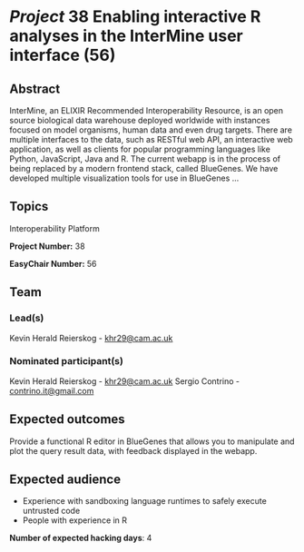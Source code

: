 # *Project* 38 Enabling interactive R analyses in the InterMine user interface (56)

## Abstract

InterMine, an ELIXIR Recommended Interoperability Resource, is an open source biological data warehouse deployed worldwide with instances focused on model organisms, human data and even drug targets. There are multiple interfaces to the data, such as RESTful web API, an interactive web application, as well as clients for popular programming languages like Python, JavaScript, Java and R. The current webapp is in the process of being replaced by a modern frontend stack, called BlueGenes. We have developed multiple visualization tools for use in BlueGenes ...

## Topics

Interoperability Platform

**Project Number:** 38



**EasyChair Number:** 56

## Team

### Lead(s)

Kevin Herald Reierskog - khr29@cam.ac.uk

### Nominated participant(s)

Kevin Herald Reierskog - khr29@cam.ac.uk
 Sergio Contrino - contrino.it@gmail.com

## Expected outcomes

Provide a functional R editor in BlueGenes that allows you to manipulate and plot the query result data, with feedback displayed in the webapp.

## Expected audience

- Experience with sandboxing language runtimes to safely execute untrusted code
 - People with experience in R

**Number of expected hacking days**: 4


